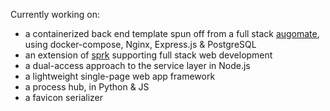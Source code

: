 Currently working on:

- a containerized back end template spun off from a full stack [augomate](https://barcek.github.io/augomate), using docker-compose, Nginx, Express.js & PostgreSQL
- an extension of [sprk](https://github.com/barcek/sprk) supporting full stack web development
- a dual-access approach to the service layer in Node.js
- a lightweight single-page web app framework
- a process hub, in Python & JS
- a favicon serializer 
